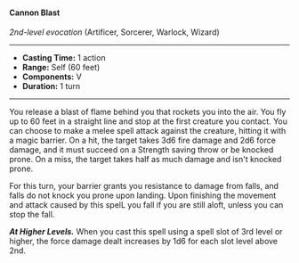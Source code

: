 #### Cannon Blast
*2nd-level evocation* (Artificer, Sorcerer, Warlock, Wizard)
___
- **Casting Time:** 1 action 
- **Range:** Self (60 feet) 
- **Components:** V 
- **Duration:** 1 turn 
---
You release a blast of flame behind you that rockets you into the air. You fly up to 60 feet in a straight line and stop at the first creature you contact. You can choose to make a melee spell attack against the creature, hitting it with a magic barrier. On a hit, the target takes 3d6 fire damage and 2d6 force damage, and it must succeed on a Strength saving throw or be knocked prone. On a miss, the target takes half as much damage and isn't knocked prone. 

For this turn, your barrier grants you resistance to damage from falls, and falls do not knock you prone upon landing. Upon finishing the movement and attack caused by this spelL you fall if you are still aloft, unless you can stop the fall.

***At Higher Levels.*** When you cast this spell using a spell slot of 3rd level or higher, the force damage dealt increases by 1d6 for each slot level above 2nd.
